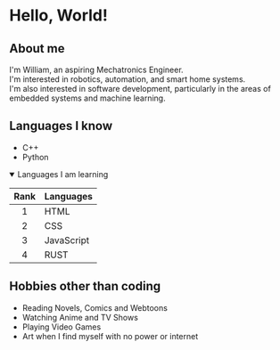# Hello, World!

## About me

I'm William, an aspiring Mechatronics Engineer.  
I'm interested in robotics, automation, and smart home systems.  
I'm also interested in software development, particularly in the areas of embedded systems and machine learning.

## Languages I know

- C++
- Python

<details open>
<summary>Languages I am learning</summary>

| Rank | Languages |
|:----:|-----------|
|     1| HTML      |
|     2| CSS       |
|     3| JavaScript|
|     4| RUST      |

</details>

## Hobbies other than coding

- Reading Novels, Comics and Webtoons
- Watching Anime and TV Shows
- Playing Video Games
- Art when I find myself with no power or internet
<!--
**gamemaster2b/gamemaster2b** is a ✨ _special_ ✨ repository because its `README.md` (this file) appears on your GitHub profile.

Here are some ideas to get you started:

- 🔭 I’m currently working on ...
- 🌱 I’m currently learning ...
- 👯 I’m looking to collaborate on ...
- 🤔 I’m looking for help with ...
- 💬 Ask me about ...
- 📫 How to reach me: ...
- 😄 Pronouns: ...
- ⚡ Fun fact: ...
-->